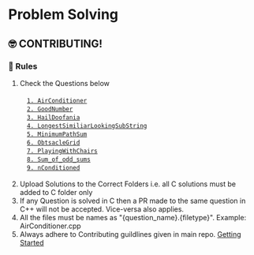 # Problem Solving

## :nerd_face: CONTRIBUTING!

### :100: Rules
1. Check the Questions below <br><br>
 &emsp;[`1. AirConditioner`](Questions/AirConditioner.md)<br>
 &emsp;[`2. GoodNumber`](Questions/GoodNumber.md)<br>
 &emsp;[`3. HailDoofania`](Questions/HailDoofania.md)<br>
 &emsp;[`4. LongestSimiliarLookingSubString`](Questions/LongestSimiliarLookingSubString.md)<br>
 &emsp;[`5. MinimumPathSum`](Questions/MinimumPathSum.md)<br>
 &emsp;[`6. ObtsacleGrid`](Questions/ObtsacleGrid.md)<br>
 &emsp;[`7. PlayingWithChairs`](Questions/PlayingWithChairs.md)<br>
 &emsp;[`8. Sum_of_odd_sums`](Questions/Sum_of_odd_sums.md)<br>
 &emsp;[`9. nConditioned`](Questions/nConditioned.md)<br><br>
3. Upload Solutions to the Correct Folders i.e. all C solutions must be added to C folder only
4. If any Question is solved in C then a PR made to the same question in C++ will not be accepted. Vice-versa also applies.
5. All the files must be names as "{question_name}.{filetype}". Example: AirConditioner.cpp
6. Always adhere to Contributing guildlines given in main repo. [Getting Started](../README.md/#nerd_face-contributing)
